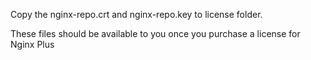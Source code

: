 Copy the nginx-repo.crt and  nginx-repo.key to license folder.

These files should be available to you once you purchase a license for Nginx Plus
